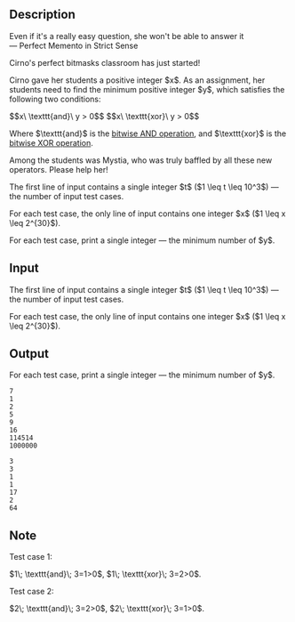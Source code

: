 ## Description

<div><div class="epigraph"><div class="epigraph-text">Even if it's a really easy question, she won't be able to answer it</div><div class="epigraph-source">— <span class="tex-font-style-it">Perfect Memento in Strict Sense</span></div></div><p>Cirno's perfect bitmasks classroom has just started!</p><p>Cirno gave her students a positive integer $x$. As an assignment, her students need to find the <span class="tex-font-style-bf">minimum positive</span> integer $y$, which satisfies the following two conditions:</p><p>$$x\ \texttt{and}\ y &gt; 0$$ $$x\ \texttt{xor}\ y &gt; 0$$</p><p>Where $\texttt{and}$ is the <a href="https://en.wikipedia.org/wiki/Bitwise_operation#AND">bitwise AND operation</a>, and $\texttt{xor}$ is the <a href="https://en.wikipedia.org/wiki/Bitwise_operation#XOR">bitwise XOR operation</a>.</p><p>Among the students was Mystia, who was truly baffled by all these new operators. Please help her!</p></div><div class="input-specification"><p>The first line of input contains a single integer $t$ ($1 \leq t \leq 10^3$) — the number of input test cases.</p><p>For each test case, the only line of input contains one integer $x$ ($1 \leq x \leq 2^{30}$).</p></div><div class="output-specification"><p>For each test case, print a single integer — the minimum number of $y$.</p></div>

## Input

<p>The first line of input contains a single integer $t$ ($1 \leq t \leq 10^3$) — the number of input test cases.</p><p>For each test case, the only line of input contains one integer $x$ ($1 \leq x \leq 2^{30}$).</p>

## Output

<p>For each test case, print a single integer — the minimum number of $y$.</p>





```input1|
7
1
2
5
9
16
114514
1000000
```




```output1
3
3
1
1
17
2
64
```



## Note

<p>Test case 1: </p><p>$1\; \texttt{and}\; 3=1&gt;0$, $1\; \texttt{xor}\; 3=2&gt;0$.</p><p>Test case 2: </p><p>$2\; \texttt{and}\; 3=2&gt;0$, $2\; \texttt{xor}\; 3=1&gt;0$.</p>

